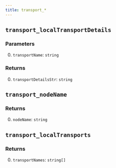 ```yaml
---
title: transport_*
---
```

## `transport_localTransportDetails`

### Parameters

0. `transportName`: `string`

### Returns

0. `transportDetailsStr`: `string`

## `transport_nodeName`

### Returns

0. `nodeName`: `string`

## `transport_localTransports`

### Returns

0. `transportNames`: `string[]`

